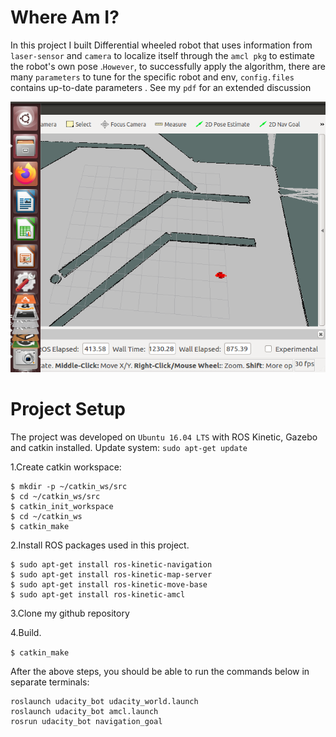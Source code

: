 # Where Am I?

In this project I built Differential wheeled robot that uses information from `laser-sensor` and `camera` to localize itself through the `amcl pkg` to estimate the robot's own pose .`However`, to successfully apply the algorithm, there are many `parameters` to tune for the specific robot and env, `config.files` contains up-to-date parameters  . See my `pdf` for an extended discussion 

 ![Robot localize itself](localization.png)


# Project Setup
The project was developed on `Ubuntu 16.04 LTS` with ROS Kinetic, Gazebo and catkin installed.
Update system: `sudo apt-get update`

1.Create catkin workspace:

```
$ mkdir -p ~/catkin_ws/src
$ cd ~/catkin_ws/src
$ catkin_init_workspace
$ cd ~/catkin_ws
$ catkin_make
```

2.Install ROS packages used in this project.
```
$ sudo apt-get install ros-kinetic-navigation
$ sudo apt-get install ros-kinetic-map-server
$ sudo apt-get install ros-kinetic-move-base
$ sudo apt-get install ros-kinetic-amcl
```
3.Clone my github repository

4.Build.

`$ catkin_make`

After the above steps, you should be able to run the commands below in separate terminals:

```
roslaunch udacity_bot udacity_world.launch
roslaunch udacity_bot amcl.launch
rosrun udacity_bot navigation_goal
```

